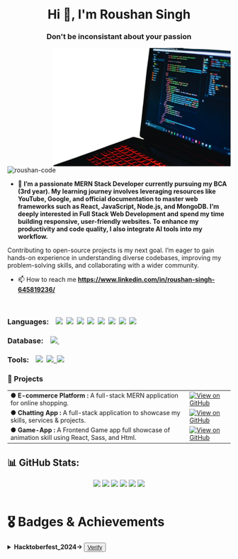 <h1 align="center">Hi 👋, I'm Roushan Singh</h1>
<h3 align="center">Don't be inconsistant about your passion</h3>

<img align="right" alt="coding" width="400" src="./preview.png">

<p align="left"> <img src="https://komarev.com/ghpvc/?username=roushan-code&label=Profile%20views&color=0e75b6&style=flat" alt="roushan-code" /> </p>

- 🔭 **I’m a passionate MERN Stack Developer currently pursuing my BCA (3rd year). My learning journey involves leveraging resources like YouTube, Google, and official documentation to master web frameworks such as React, JavaScript, Node.js, and MongoDB. I’m deeply interested in Full Stack Web Development and spend my time building responsive, user-friendly websites. To enhance my productivity and code quality, I also integrate AI tools into my workflow.**

Contributing to open-source projects is my next goal. I’m eager to gain hands-on experience in understanding diverse codebases, improving my problem-solving skills, and collaborating with a wider community.

- 📫 How to reach me **https://www.linkedin.com/in/roushan-singh-645819236/**

<!-- <p align="left">
<a href="https://twitter.com/@roushan22896940" target="blank"><img align="center" src="https://raw.githubusercontent.com/rahuldkjain/github-profile-readme-generator/master/src/images/icons/Social/twitter.svg" alt="@roushan22896940" height="30" width="40" /></a>
<a href="https://linkedin.com/in/roushan singh" target="blank"><img align="center" src="https://raw.githubusercontent.com/rahuldkjain/github-profile-readme-generator/master/src/images/icons/Social/linked-in-alt.svg" alt="roushan singh" height="30" width="40" /></a>
<a href="https://stackoverflow.com/users/20285479" target="blank"><img align="center" src="https://raw.githubusercontent.com/rahuldkjain/github-profile-readme-generator/master/src/images/icons/Social/stack-overflow.svg" alt="20285479" height="30" width="40" /></a>
<a href="https://fb.com/roushan singh" target="blank"><img align="center" src="https://raw.githubusercontent.com/rahuldkjain/github-profile-readme-generator/master/src/images/icons/Social/facebook.svg" alt="roushan singh" height="30" width="40" /></a>
<a href="https://instagram.com/roushansingh3698" target="blank"><img align="center" src="https://raw.githubusercontent.com/rahuldkjain/github-profile-readme-generator/master/src/images/icons/Social/instagram.svg" alt="roushansingh3698" height="30" width="40" /></a>
</p>  -->
&nbsp;
<h3 align="left"> Languages:  &nbsp;&nbsp;
    <img src="https://img.shields.io/badge/-React-61DAFB?logo=React&logoColor=white&style=flat">&nbsp;
<img src="https://img.shields.io/badge/-Node.js-339933?logo=Node.js&logoColor=white&style=flat">&nbsp;
<img src="https://img.shields.io/badge/-Express-000000?logo=Express&logoColor=white&style=flat">&nbsp;
<img src="https://img.shields.io/badge/-JavaScript-F7DF1E?logo=JavaScript&logoColor=black&style=flat">&nbsp;
<img src="https://img.shields.io/badge/-HTML-E34F26?logo=HTML5&logoColor=white&style=flat">&nbsp;
<img src="https://img.shields.io/badge/-CSS-1572B6?logo=CSS3&logoColor=white&style=flat">&nbsp;
<img src="https://img.shields.io/badge/-Sass-CC6699?logo=Sass&logoColor=white&style=flat">&nbsp;
<img src="https://img.shields.io/badge/-Chart.js-F38B4A?logo=Chart.js&logoColor=white&style=flat">&nbsp;
</h3>
<h3 align="left" >Database:   &nbsp;&nbsp;
<a href="https://www.mongodb.com/" target="_blank" rel="noreferrer"> 
    <img src="https://img.shields.io/badge/-MongoDB-47A248?logo=MongoDB&logoColor=white&style=flat">&nbsp;
</a>
</h3>
<h3 align="left"> Tools: &nbsp;&nbsp;
    <img src="https://img.shields.io/badge/-Git-orange?logo=Git&logoColor=white&style=flat">&nbsp; 
    <a href="https://www.linux.org/" target="_blank" rel="noreferrer"> 
        <img src="https://img.shields.io/badge/-Linux-FCC624?logo=Linux&logoColor=black&style=flat">&nbsp; 
    </a>
    <img src="https://img.shields.io/badge/-Visual%20Studio%20Code-25AEF4?logo=visualstudio&logoColor=white&style=flat">&nbsp;
</h3>

<!-- <a href="https://www.mongodb.com/" target="_blank" rel="noreferrer"> 
    <img src="https://raw.githubusercontent.com/devicons/devicon/master/icons/mongodb/mongodb-original-wordmark.svg" alt="mongodb" width="40" height="40"/> 
</a> 
<a href="https://www.mysql.com/" target="_blank" rel="noreferrer"> 
    <img src="https://raw.githubusercontent.com/devicons/devicon/master/icons/mysql/mysql-original-wordmark.svg" alt="mysql" width="40" height="40"/> 
</a>  -->
    
    
     

<h3 align="left">🚀 Projects</h3>

<table>
  <tr>
    <td><strong>● E-commerce Platform :</strong> A full-stack MERN application for online shopping.</td>
    <td><a href="https://github.com/roushan-code/Mern-Stack-Ecommerce-with-Redux"><img src="https://res.cloudinary.com/dbnticsz8/image/upload/v1723709039/Figma%20Designs/w7dzey31bqipodyehe7e.svg" alt="View on GitHub" /></td>
  </tr>
       <tr>
    <td><strong>● Chatting App :</strong> A full-stack application to showcase my skills, services & projects.</td>
    <td><a href="https://github.com/roushan-code/Chat-App-Frontend"><img src="https://res.cloudinary.com/dbnticsz8/image/upload/v1723709039/Figma%20Designs/w7dzey31bqipodyehe7e.svg" alt="View on GitHub" /></td>
  </tr>
         <tr>
    <td><strong>● Game-App :</strong> A Frontend Game app full showcase of animation skill using React, Sass, and Html.</td>
    <td><a href="https://github.com/roushan-code/webGame-App"><img src="https://res.cloudinary.com/dbnticsz8/image/upload/v1723709039/Figma%20Designs/w7dzey31bqipodyehe7e.svg" alt="View on GitHub" /></td>
  </tr>
</table>
      
## 📊 GitHub Stats:

<div align="center">

<img height="155em" src="https://github-profile-summary-cards.vercel.app/api/cards/profile-details?username=roushan-code&theme=radical">
<img height="155em" src="https://github-profile-summary-cards.vercel.app/api/cards/stats?username=roushan-code&theme=radical">
<img height="155em" src="https://github-readme-stats.vercel.app/api/top-langs/?username=roushan-code&layout=compact&theme=radical&hide_border=true">
<img height="155em" src="https://github-profile-summary-cards.vercel.app/api/cards/most-commit-language?username=roushan-code&theme=radical">
<img height="155em" src="https://github-profile-summary-cards.vercel.app/api/cards/productive-time?username=roushan-code&theme=radical&utcOffset=8">
<img height="166em" src="https://github-readme-stats.vercel.app/api?username=roushan-code&show_icons=true&locale=en&theme=radical&hide_border=false&include_all_commits=false&count_private=false">



</div>
<br>

 # 🎖 Badges & Achievements

<details>	
 <summary><b> Hacktoberfest_2024-> <button ><a href="https://www.holopin.io/@roushancode#" target="_blank">Verify</a></button></b></summary><br>
<div style='display:flex; align-items:center; gap: 10px;' align='center' height="50em">
    <img  width="150" src="https://github.com/user-attachments/assets/b445902c-eb45-4a2b-a29e-308a77f79ef1" alt="Hacktoberfest_Stats"  />
    <img  width="150" src="https://github.com/user-attachments/assets/31674636-e440-4331-9c5e-83c52acd5162" alt="Hacktoberfest_Stats" />
    <img  width="150" src="https://github.com/user-attachments/assets/2b17ab00-8cc3-4ffe-9464-05adf023713f" alt="Hacktoberfest_Stats" />
    <img  width="150" src="https://github.com/user-attachments/assets/abffdd2d-16d4-427d-a53e-b277594209cd" alt="Hacktoberfest_Stats" />
</div>
</details>
<br> 

